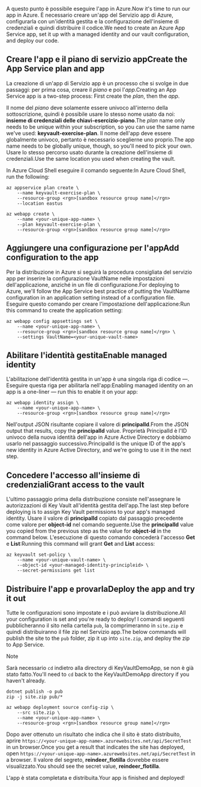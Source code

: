 <span data-ttu-id="f14cb-101">A questo punto è possibile eseguire l'app in Azure.</span><span class="sxs-lookup"><span data-stu-id="f14cb-101">Now it's time to run our app in Azure.</span></span> <span data-ttu-id="f14cb-102">È necessario creare un'app del Servizio app di Azure, configurarla con un'identità gestita e la configurazione dell'insieme di credenziali e quindi distribuire il codice.</span><span class="sxs-lookup"><span data-stu-id="f14cb-102">We need to create an Azure App Service app, set it up with a managed identity and our vault configuration, and deploy our code.</span></span>

## <a name="create-the-app-service-plan-and-app"></a><span data-ttu-id="f14cb-103">Creare l'app e il piano di servizio app</span><span class="sxs-lookup"><span data-stu-id="f14cb-103">Create the App Service plan and app</span></span>

<span data-ttu-id="f14cb-104">La creazione di un'app di Servizio app è un processo che si svolge in due passaggi: per prima cosa, creare il *piano* e poi l'*app*.</span><span class="sxs-lookup"><span data-stu-id="f14cb-104">Creating an App Service app is a two-step process: First create the *plan*, then the *app*.</span></span>

<span data-ttu-id="f14cb-105">Il nome del *piano* deve solamente essere univoco all'interno della sottoscrizione, quindi è possibile usare lo stesso nome usato da noi: **insieme di credenziali delle chiavi-esercizio-piano**.</span><span class="sxs-lookup"><span data-stu-id="f14cb-105">The *plan* name only needs to be unique within your subscription, so you can use the same name we've used: **keyvault-exercise-plan**.</span></span> <span data-ttu-id="f14cb-106">Il nome dell'app deve essere globalmente univoco, pertanto è necessario sceglierne uno proprio.</span><span class="sxs-lookup"><span data-stu-id="f14cb-106">The app name needs to be globally unique, though, so you'll need to pick your own.</span></span> <span data-ttu-id="f14cb-107">Usare lo stesso percorso usato durante la creazione dell'insieme di credenziali.</span><span class="sxs-lookup"><span data-stu-id="f14cb-107">Use the same location you used when creating the vault.</span></span>

<span data-ttu-id="f14cb-108">In Azure Cloud Shell eseguire il comando seguente:</span><span class="sxs-lookup"><span data-stu-id="f14cb-108">In Azure Cloud Shell, run the following:</span></span>

```azurecli
az appservice plan create \
    --name keyvault-exercise-plan \
    --resource-group <rgn>[sandbox resource group name]</rgn>
    --location eastus

az webapp create \
    --name <your-unique-app-name> \
    --plan keyvault-exercise-plan \
    --resource-group <rgn>[sandbox resource group name]</rgn>
```

## <a name="add-configuration-to-the-app"></a><span data-ttu-id="f14cb-109">Aggiungere una configurazione per l'app</span><span class="sxs-lookup"><span data-stu-id="f14cb-109">Add configuration to the app</span></span>

<span data-ttu-id="f14cb-110">Per la distribuzione in Azure si seguirà la procedura consigliata del servizio app per inserire la configurazione VaultName nelle impostazioni dell'applicazione, anziché in un file di configurazione.</span><span class="sxs-lookup"><span data-stu-id="f14cb-110">For deploying to Azure, we'll follow the App Service best practice of putting the VaultName configuration in an application setting instead of a configuration file.</span></span> <span data-ttu-id="f14cb-111">Eseguire questo comando per creare l'impostazione dell'applicazione:</span><span class="sxs-lookup"><span data-stu-id="f14cb-111">Run this command to create the application setting:</span></span>

```azurecli
az webapp config appsettings set \
    --name <your-unique-app-name> \
    --resource-group <rgn>[sandbox resource group name]</rgn> \
    --settings VaultName=<your-unique-vault-name>
```

## <a name="enable-managed-identity"></a><span data-ttu-id="f14cb-112">Abilitare l'identità gestita</span><span class="sxs-lookup"><span data-stu-id="f14cb-112">Enable managed identity</span></span>

<span data-ttu-id="f14cb-113">L'abilitazione dell'identità gestita in un'app è una singola riga di codice &mdash;. Eseguire questa riga per abilitarla nell'app:</span><span class="sxs-lookup"><span data-stu-id="f14cb-113">Enabling managed identity on an app is a one-liner &mdash; run this to enable it on your app:</span></span>

```azurecli
az webapp identity assign \
    --name <your-unique-app-name> \
    --resource-group <rgn>[sandbox resource group name]</rgn>
```

<span data-ttu-id="f14cb-114">Nell'output JSON risultante copiare il valore di **principalId**.</span><span class="sxs-lookup"><span data-stu-id="f14cb-114">From the JSON output that results, copy the **principalId** value.</span></span> <span data-ttu-id="f14cb-115">Proprietà PrincipalId è l'ID univoco della nuova identità dell'app in Azure Active Directory e dobbiamo usarlo nel passaggio successivo.</span><span class="sxs-lookup"><span data-stu-id="f14cb-115">PrincipalId is the unique ID of the app's new identity in Azure Active Directory, and we're going to use it in the next step.</span></span>

## <a name="grant-access-to-the-vault"></a><span data-ttu-id="f14cb-116">Concedere l'accesso all'insieme di credenziali</span><span class="sxs-lookup"><span data-stu-id="f14cb-116">Grant access to the vault</span></span>

<span data-ttu-id="f14cb-117">L'ultimo passaggio prima della distribuzione consiste nell'assegnare le autorizzazioni di Key Vault all'identità gestita dell'app.</span><span class="sxs-lookup"><span data-stu-id="f14cb-117">The last step before deploying is to assign Key Vault permissions to your app's managed identity.</span></span> <span data-ttu-id="f14cb-118">Usare il valore di **principalId** copiato dal passaggio precedente come valore per **object-id** nel comando seguente.</span><span class="sxs-lookup"><span data-stu-id="f14cb-118">Use the **principalId** value you copied from the previous step as the value for **object-id** in the command below.</span></span> <span data-ttu-id="f14cb-119">L'esecuzione di questo comando concederà l'accesso **Get** e **List**:</span><span class="sxs-lookup"><span data-stu-id="f14cb-119">Running this command will grant **Get** and **List** access:</span></span>

```azurecli
az keyvault set-policy \
    --name <your-unique-vault-name> \
    --object-id <your-managed-identity-principleid> \
    --secret-permissions get list
```

## <a name="deploy-the-app-and-try-it-out"></a><span data-ttu-id="f14cb-120">Distribuire l'app e provarla</span><span class="sxs-lookup"><span data-stu-id="f14cb-120">Deploy the app and try it out</span></span>

<span data-ttu-id="f14cb-121">Tutte le configurazioni sono impostate e i può avviare la distribuzione.</span><span class="sxs-lookup"><span data-stu-id="f14cb-121">All your configuration is set and you're ready to deploy!</span></span> <span data-ttu-id="f14cb-122">I comandi seguenti pubblicheranno il sito nella cartella `pub`, la comprimeranno in `site.zip` e quindi distribuiranno il file zip nel Servizio app.</span><span class="sxs-lookup"><span data-stu-id="f14cb-122">The below commands will publish the site to the `pub` folder, zip it up into `site.zip`, and deploy the zip to App Service.</span></span>

> [!NOTE]
> <span data-ttu-id="f14cb-123">Sarà necessario `cd` indietro alla directory di KeyVaultDemoApp, se non è già stato fatto.</span><span class="sxs-lookup"><span data-stu-id="f14cb-123">You'll need to `cd` back to the KeyVaultDemoApp directory if you haven't already.</span></span>

```azurecli
dotnet publish -o pub
zip -j site.zip pub/*

az webapp deployment source config-zip \
    --src site.zip \
    --name <your-unique-app-name> \
    --resource-group <rgn>[sandbox resource group name]</rgn>
```

<span data-ttu-id="f14cb-124">Dopo aver ottenuto un risultato che indica che il sito è stato distribuito, aprire `https://<your-unique-app-name>.azurewebsites.net/api/SecretTest` in un browser.</span><span class="sxs-lookup"><span data-stu-id="f14cb-124">Once you get a result that indicates the site has deployed, open `https://<your-unique-app-name>.azurewebsites.net/api/SecretTest` in a browser.</span></span> <span data-ttu-id="f14cb-125">Il valore del segreto, **reindeer_flotilla** dovrebbe essere visualizzato.</span><span class="sxs-lookup"><span data-stu-id="f14cb-125">You should see the secret value, **reindeer_flotilla**.</span></span>

<span data-ttu-id="f14cb-126">L'app è stata completata e distribuita.</span><span class="sxs-lookup"><span data-stu-id="f14cb-126">Your app is finished and deployed!</span></span>